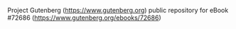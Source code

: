 Project Gutenberg (https://www.gutenberg.org) public repository
for eBook #72686 (https://www.gutenberg.org/ebooks/72686)
